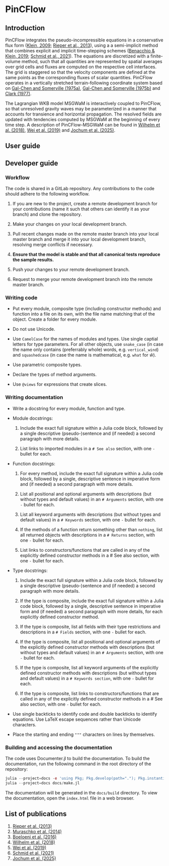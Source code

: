 # PinCFlow

## Introduction

PinCFlow integrates the pseudo-incompressible equations in a conservative flux form ([Klein, 2009](https://doi.org/10.1007/s00162-009-0104-y); [Rieper et al., 2013](https://doi.org/10.1175/mwr-d-12-00026.1)), using a a semi-implicit method that combines explicit and implicit time-stepping schemes ([Benacchio & Klein, 2019](https://doi.org/10.1175/MWR-D-19-0073.1); [Schmid et al., 2021](https://doi.org/10.1175/MWR-D-21-0126.1)). The equations are discretized with a finite-volume method, such that all quantities are represented by spatial averages over grid cells and fluxes are computed on the respective cell interfaces. The grid is staggered so that the velocity components are defined at the same points as the corresponding fluxes of scalar quantities. PinCFlow operates in a vertically stretched terrain-following coordinate system based on [Gal-Chen and Somerville (1975a)](https://doi.org/10.1016/0021-9991(75)90037-6), [Gal-Chen and Somerville (1975b)](https://doi.org/10.1016/0021-9991(75)90054-6) and [Clark (1977)](https://doi.org/10.1016/0021-9991(77)90057-2).

The Lagrangian WKB model MSGWaM is interactively coupled to PinCFlow, so that unresolved gravity waves may be parameterized in a manner that accounts for transience and horizontal propagation. The resolved fields are updated with tendencies computed by MSGWaM at the beginning of every time step. A description of PinCFlow-MSGWaM can be found in [Wilhelm et al. (2018)](https://doi.org/10.1175/JAS-D-17-0289.1), [Wei et al. (2019)](https://doi.org/10.1175/JAS-D-18-0337.1) and [Jochum et al. (2025)](https://doi.org/10.1175/JAS-D-24-0158.1).

## User guide

## Developer guide

### Workflow

The code is shared in a GitLab repository. Any contributions to the code should adhere to the following workflow.

1. If you are new to the project, create a remote development branch for your contributions (name it such that others can identify it as your branch) and clone the repository.

1. Make your changes on your local development branch.

1. Pull recent changes made on the remote master branch into your local master branch and merge it into your local development branch, resolving merge conflicts if necessary.

1. **Ensure that the model is stable and that all canonical tests reproduce the sample results.**

1. Push your changes to your remote development branch.

1. Request to merge your remote development branch into the remote master branch.

### Writing code

* Put every module, composite type (including constructor methods) and function into a file on its own, with the file name matching that of the object. Create a folder for every module.

* Do not use Unicode.

* Use `CamelCase` for the names of modules and types. Use single captial letters for type parameters. For all other objects, use `snake_case` (in case the name only contains (preferrably whole) words, e.g. `vertical_wind`) and `squashedcase` (in case the name is mathematical, e.g. `what` for $\widehat{w}$).

* Use parametric composite types.

* Declare the types of method arguments.

* Use `@views` for expressions that create slices.

### Writing documentation

* Write a docstring for every module, function and type.

* Module docstrings:

    1. Include the exact full signature within a Julia code block, followed by a single descriptive (pseudo-)sentence and (if needed) a second paragraph with more details.

    1. List links to imported modules in a `# See also` section, with one `-` bullet for each.

* Function docstrings:

    1. For every method, include the exact full signature within a Julia code block, followed by a single, descriptive sentence in imperative form and (if needed) a second paragraph with more details.

    1. List all positional and optional arguments with descriptions (but without types and default values) in an `# Arguments` section, with one `-` bullet for each.

    1. List all keyword arguments with descriptions (but without types and default values) in a `# Keywords` section, with one `-` bullet for each.

    1. If the methods of a function return something other than `nothing`, list all returned objects with descriptions in a `# Returns` section, with one `-` bullet for each.

    1. List links to constructors/functions that are called in any of the explicitly defined constructor methods in a # See also section, with one `-` bullet for each.

* Type docstrings:

    1. Include the exact full signature within a Julia code block, followed by a single descriptive (pseudo-)sentence and (if needed) a second paragraph with more details.

    1. If the type is composite, include the exact full signature within a Julia code block, followed by a single, descriptive sentence in imperative form and (if needed) a second paragraph with more details, for each explicitly defined constructor method.

    1. If the type is composite, list all fields with their type restrictions and descriptions in a `# Fields` section, with one `-` bullet for each.

    1. If the type is composite, list all positional and optional arguments of the explicitly defined constructor methods with descriptions (but without types and default values) in an `# Arguments` section, with one `-` bullet for each.

    1. If the type is composite, list all keyword arguments of the explicitly defined constructor methods with descriptions (but without types and default values) in a `# Keywords section`, with one `-` bullet for each.

    1. If the type is composite, list links to constructors/functions that are called in any of the explicitly defined constructor methods in a # See also section, with one `-` bullet for each.

* Use single backticks to identify code and double backticks to identify equations. Use LaTeX escape sequences rather than Unicode characters.

* Place the starting and ending `"""` characters on lines by themselves.

### Building and accessing the documentation

The code uses Documenter.jl to build the documentation. To build the documentation, run the following command in the root directory of the repository:

```julia
julia --project=docs -e 'using Pkg; Pkg.develop(path="."); Pkg.instantiate()'
julia --project=docs docs/make.jl
```

The documentation will be generated in the `docs/build` directory. To view the documentation, open the `index.html` file in a web browser.

## List of publications

1. [Rieper et al. (2013)](https://doi.org/10.1175/mwr-d-12-00026.1)
1. [Muraschko et al. (2014)](https://doi.org/10.1002/qj.2381)
1. [Boeloeni et al. (2016)](https://doi.org/10.1175/JAS-D-16-0069.1)
1. [Wilhelm et al. (2018)](https://doi.org/10.1175/JAS-D-17-0289.1)
1. [Wei et al. (2019)](https://doi.org/10.1175/JAS-D-18-0337.1)
1. [Schmid et al. (2021)](https://doi.org/10.1175/MWR-D-21-0126.1)
1. [Jochum et al. (2025)](https://doi.org/10.1175/JAS-D-24-0158.1)
